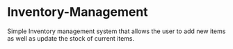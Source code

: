# Inventory-Management
Simple Inventory management system that allows the user to add new items as well as update the stock of current items.
